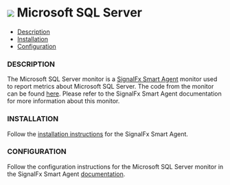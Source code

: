 # ![](https://github.com/signalfx/integrations/blob/master/microsoft-sql-server/img/integration_microsoftsqlserver.png) Microsoft SQL Server

- [Description](#description)
- [Installation](#installation)
- [Configuration](#configuration)

### DESCRIPTION

The Microsoft SQL Server monitor is a <a target="_blank" href="https://github.com/signalfx/integrations/tree/release/signalfx-agent">SignalFx Smart Agent</a> monitor used to report metrics about Microsoft SQL Server.  The code from the monitor can be found <a target="_blank" href="https://github.com/signalfx/signalfx-agent/tree/master/pkg/monitors/telegraf/monitors/mssqlserver">here</a>.  Please refer to the SignalFx Smart Agent documentation for more information about this monitor.

### INSTALLATION

Follow the <a target="_blank" href="https://github.com/signalfx/signalfx-agent#installation">installation instructions</a> for the SignalFx Smart Agent.

### CONFIGURATION

Follow the configuration instructions for the Microsoft SQL Server monitor in the SignalFx Smart Agent <a target="_blank" href="https://github.com/signalfx/signalfx-agent/blob/master/docs/monitors/telegraf-sqlserver.md">documentation</a>.
